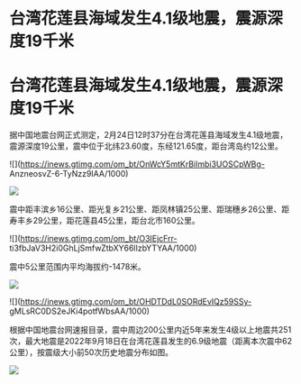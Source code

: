# 台湾花莲县海域发生4.1级地震，震源深度19千米

# 台湾花莲县海域发生4.1级地震，震源深度19千米

据中国地震台网正式测定，2月24日12时37分在台湾花莲县海域发生4.1级地震，震源深度19公里，震中位于北纬23.60度，东经121.65度，距台湾岛约12公里。

![](https://inews.gtimg.com/om_bt/OnWcY5mtKrBiImbi3UOSCpWBg-
AnzneosvZ-6-TyNzz9IAA/1000)

![](https://inews.gtimg.com/om_bt/ObvdzhsgdrcwboePw8Gw7aXIygGM9oVikXQIgEuZnpg0UAA/1000)

震中距丰滨乡16公里、距光复乡21公里、距凤林镇25公里、距瑞穗乡26公里、距寿丰乡29公里，距花莲县45公里，距台北市160公里。

![](https://inews.gtimg.com/om_bt/O3IEjcFrr-
ti3fbJaV3H2i0GhLjSmfwZtbXY66lIzbYTYAA/1000)

震中5公里范围内平均海拔约-1478米。

![](https://inews.gtimg.com/om_bt/Ozx9VkN_xkcELbDDSO8t_EyJ9ysRxCuo8WGhvqWQi9busAA/1000)

![](https://inews.gtimg.com/om_bt/OHDTDdL0SORdEvIQz59SSy-
gMLsRC0DS2eJKi4potfWbsAA/1000)

根据中国地震台网速报目录，震中周边200公里内近5年来发生4级以上地震共251次，最大地震是2022年9月18日在台湾花莲县发生的6.9级地震（距离本次震中62公里），按震级大小前50次历史地震分布如图。

![](https://inews.gtimg.com/om_bt/OU4ZVkFccKwgf0ErYNWpLEetUyHjVoOXgO5mr67fUFvEYAA/1000)

